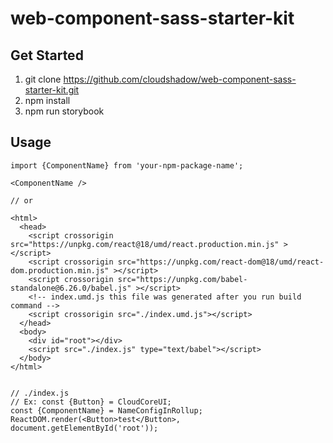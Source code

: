 # web-component-sass-starter-kit

## Get Started

1. git clone https://github.com/cloudshadow/web-component-sass-starter-kit.git
2. npm install
3. npm run storybook

## Usage

```
import {ComponentName} from 'your-npm-package-name';

<ComponentName />

// or

<html>
  <head>
    <script crossorigin src="https://unpkg.com/react@18/umd/react.production.min.js" ></script>
    <script crossorigin src="https://unpkg.com/react-dom@18/umd/react-dom.production.min.js" ></script>
    <script crossorigin src="https://unpkg.com/babel-standalone@6.26.0/babel.js" ></script>
    <!-- index.umd.js this file was generated after you run build command -->
    <script crossorigin src="./index.umd.js"></script>
  </head>
  <body>
    <div id="root"></div>
    <script src="./index.js" type="text/babel"></script>
  </body>
</html>


// ./index.js
// Ex: const {Button} = CloudCoreUI;
const {ComponentName} = NameConfigInRollup;
ReactDOM.render(<Button>test</Button>, document.getElementById('root'));
```
